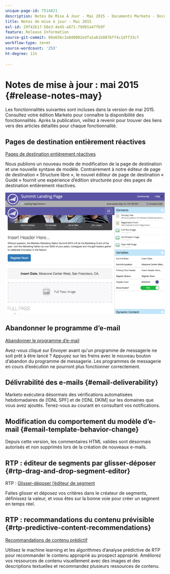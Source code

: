 ```yaml
---
unique-page-id: 7514821
description: Notes De Mise À Jour - Mai 2015 - Documents Marketo - Documentation Du Produit
title: Notes de mise à jour - Mai 2015
exl-id: 29f42b17-58e3-4e45-a871-79d91a47fb9f
feature: Release Information
source-git-commit: 09a656c3a0d0002edfa1a61b987bff4c1dff33cf
workflow-type: tm+mt
source-wordcount: '253'
ht-degree: 11%

---
```


# Notes de mise à jour : mai 2015 {#release-notes-may}

Les fonctionnalités suivantes sont incluses dans la version de mai 2015. Consultez votre édition Marketo pour connaître la disponibilité des fonctionnalités. Après la publication, veillez à revenir pour trouver des liens vers des articles détaillés pour chaque fonctionnalité.

## Pages de destination entièrement réactives

[Pages de destination entièrement réactives](/help/marketo/product-docs/demand-generation/landing-pages/guided-landing-pages/create-a-guided-landing-page.md)

Nous publions un nouveau mode de modification de la page de destination et une nouvelle syntaxe de modèle. Contrairement à notre éditeur de page de destination « Structure libre », le nouvel éditeur de page de destination « Guidé » fournit une expérience d’édition structurée pour des pages de destination entièrement réactives.

![](assets/image2015-5-15-13-3a33-3a11.png)

## Abandonner le programme d’e-mail

[Abandonner le programme d’e-mail](/help/marketo/product-docs/email-marketing/email-programs/email-program-actions/abort-email-program.md)

Avez-vous cliqué sur Envoyer avant qu&#39;un programme de messagerie ne soit prêt à être lancé ? Appuyez sur les freins avec le nouveau bouton d’abandon du programme de messagerie. Les programmes de messagerie en cours d’exécution ne pourront plus fonctionner correctement.

## Délivrabilité des e-mails  {#email-deliverability}

Marketo exécutera désormais des vérifications automatisées hebdomadaires de [!DNL SPF] et de [!DNL DKIM] sur les domaines que vous avez ajoutés. Tenez-vous au courant en consultant vos notifications.

## Modification du comportement du modèle d’e-mail {#email-template-behavior-change}

Depuis cette version, les commentaires HTML valides sont désormais autorisés et non supprimés lors de la création de nouveaux e-mails.

## RTP : éditeur de segments par glisser-déposer {#rtp-drag-and-drop-segment-editor}

RTP : [Glisser-déposer l’éditeur de segment](/help/marketo/product-docs/web-personalization/using-web-segments/web-segments.md)

Faites glisser et déposez vos critères dans le créateur de segments, définissez la valeur, et vous êtes sur la bonne voie pour créer un segment en temps réel.

## RTP : recommandations du contenu prévisible {#rtp-predictive-content-recommendations}

[Recommandations de contenu prédictif](/help/marketo/product-docs/predictive-content/enabling-predictive-content/enable-predictive-content-for-web-rich-media.md)

Utilisez le machine learning et les algorithmes d’analyse prédictive de RTP pour recommander le contenu approprié au prospect approprié. Améliorez vos ressources de contenu visuellement avec des images et des descriptions textuelles et recommandez plusieurs ressources de contenu.

